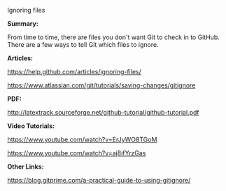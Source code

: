 Ignoring files

**Summary:**

From time to time, there are files you don't want Git to check in to GitHub. There are a few ways to tell Git which files to ignore.

**Articles:**

https://help.github.com/articles/ignoring-files/

https://www.atlassian.com/git/tutorials/saving-changes/gitignore

**PDF:**

http://latextrack.sourceforge.net/github-tutorial/github-tutorial.pdf


**Video Tutorials:**

https://www.youtube.com/watch?v=ErJyWO8TGoM

https://www.youtube.com/watch?v=aj8ifYrzGas

**Other Links:**

https://blog.gitprime.com/a-practical-guide-to-using-gitignore/
